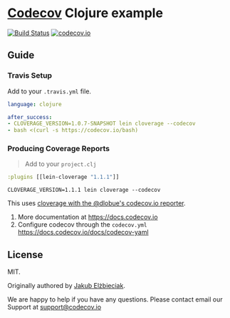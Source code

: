 # [Codecov][1] Clojure example

[![Build Status](https://travis-ci.org/codecov/example-clojure.svg?branch=master)](https://travis-ci.org/codecov/example-clojure)
[![codecov.io](https://codecov.io/github/codecov/example-clojure/coverage.svg?branch=master)](https://codecov.io/github/codecov/example-clojure?branch=master)

## Guide
### Travis Setup
Add to your `.travis.yml` file.
```yml
language: clojure

after_success:
- CLOVERAGE_VERSION=1.0.7-SNAPSHOT lein cloverage --codecov
- bash <(curl -s https://codecov.io/bash)
```
### Producing Coverage Reports
> Add to your `project.clj`

```clojure
:plugins [[lein-cloverage "1.1.1"]]
```

```
CLOVERAGE_VERSION=1.1.1 lein cloverage --codecov
```

This uses [cloverage with the @dlobue's codecov.io reporter](https://github.com/lshift/cloverage/pull/78).

1. More documentation at https://docs.codecov.io
2. Configure codecov through the `codecov.yml`  https://docs.codecov.io/docs/codecov-yaml

## License

MIT.

Originally authored by [Jakub Elżbieciak](https://elzbieciak.pl/).

We are happy to help if you have any questions. Please contact email our Support at [support@codecov.io](mailto:support@codecov.io)

[1]: https://codecov.io/
